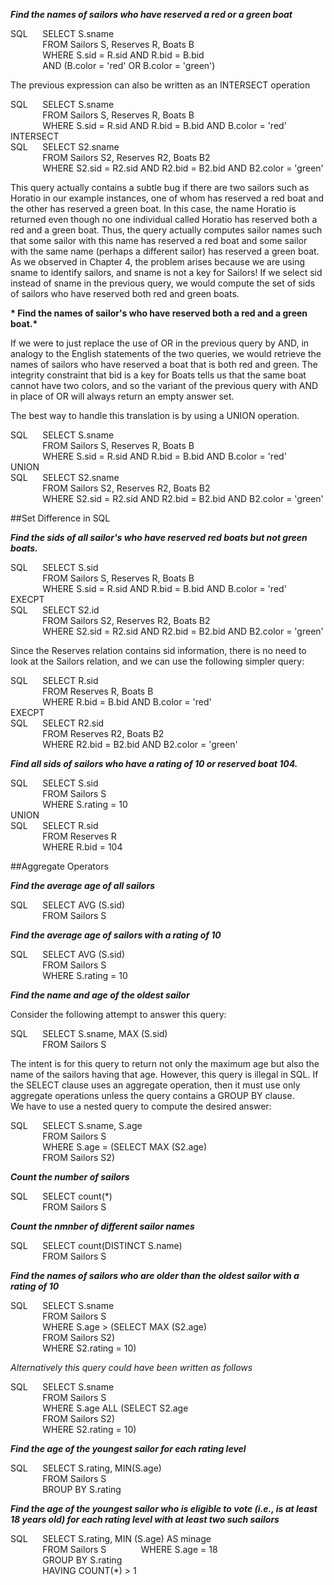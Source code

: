 __*Find the names of sailors who have reserved a red or a green boat*__  

SQL&nbsp;&nbsp;&nbsp;&nbsp;&nbsp;&nbsp;SELECT S.sname  
&nbsp;&nbsp;&nbsp;&nbsp;&nbsp;&nbsp;&nbsp;&nbsp;&nbsp;&nbsp;&nbsp;&nbsp;&nbsp;FROM Sailors S, Reserves R, Boats B  
&nbsp;&nbsp;&nbsp;&nbsp;&nbsp;&nbsp;&nbsp;&nbsp;&nbsp;&nbsp;&nbsp;&nbsp;&nbsp;WHERE S.sid = R.sid AND R.bid = B.bid  
&nbsp;&nbsp;&nbsp;&nbsp;&nbsp;&nbsp;&nbsp;&nbsp;&nbsp;&nbsp;&nbsp;&nbsp;&nbsp;AND (B.color = 'red' OR B.color = 'green') 

The previous expression can also be written as an INTERSECT operation  

SQL&nbsp;&nbsp;&nbsp;&nbsp;&nbsp;&nbsp;SELECT S.sname  
&nbsp;&nbsp;&nbsp;&nbsp;&nbsp;&nbsp;&nbsp;&nbsp;&nbsp;&nbsp;&nbsp;&nbsp;&nbsp;FROM Sailors S, Reserves R, Boats B  
&nbsp;&nbsp;&nbsp;&nbsp;&nbsp;&nbsp;&nbsp;&nbsp;&nbsp;&nbsp;&nbsp;&nbsp;&nbsp;WHERE S.sid = R.sid AND R.bid = B.bid  AND B.color = 'red'  
INTERSECT  
SQL&nbsp;&nbsp;&nbsp;&nbsp;&nbsp;&nbsp;SELECT S2.sname  
&nbsp;&nbsp;&nbsp;&nbsp;&nbsp;&nbsp;&nbsp;&nbsp;&nbsp;&nbsp;&nbsp;&nbsp;&nbsp;FROM Sailors S2, Reserves R2, Boats B2  
&nbsp;&nbsp;&nbsp;&nbsp;&nbsp;&nbsp;&nbsp;&nbsp;&nbsp;&nbsp;&nbsp;&nbsp;&nbsp;WHERE S2.sid = R2.sid AND R2.bid = B2.bid  AND B2.color = 'green'  

This query actually contains a subtle bug if there are two sailors such as Horatio in our example instances, one of whom has reserved a red boat and the other has reserved a green boat.  In this case, the name Horatio is returned even though no one individual called Horatio has reserved both a red and a green boat. Thus, the query actually computes sailor names such that some sailor with this name has reserved a red boat and some sailor with the same name (perhaps a different sailor) has reserved a green boat.  
As we observed in Chapter 4, the problem arises because we are using sname to identify sailors, and sname is not a key for Sailors! If we select sid instead of sname in the previous query, we would compute the set of sids of sailors who have reserved both red and green boats.  

__* Find the names of sailor's who have reserved both a red and a green boat.*__  

If we were to just replace the use of OR in the previous query by AND, in analogy to the English statements of the two queries, we would retrieve the names of sailors who have reserved a boat that is both red and green. The integrity constraint that bid is a key for Boats tells us that the same boat cannot have two colors, and so the variant of the previous query with AND in place of OR will always return an empty answer set.  

The best way to handle this translation is by using a UNION operation.  

SQL&nbsp;&nbsp;&nbsp;&nbsp;&nbsp;&nbsp;SELECT S.sname  
&nbsp;&nbsp;&nbsp;&nbsp;&nbsp;&nbsp;&nbsp;&nbsp;&nbsp;&nbsp;&nbsp;&nbsp;&nbsp;FROM Sailors S, Reserves R, Boats B  
&nbsp;&nbsp;&nbsp;&nbsp;&nbsp;&nbsp;&nbsp;&nbsp;&nbsp;&nbsp;&nbsp;&nbsp;&nbsp;WHERE S.sid = R.sid AND R.bid = B.bid  AND B.color = 'red'   
UNION  
SQL&nbsp;&nbsp;&nbsp;&nbsp;&nbsp;&nbsp;SELECT S2.sname  
&nbsp;&nbsp;&nbsp;&nbsp;&nbsp;&nbsp;&nbsp;&nbsp;&nbsp;&nbsp;&nbsp;&nbsp;&nbsp;FROM Sailors S2, Reserves R2, Boats B2  
&nbsp;&nbsp;&nbsp;&nbsp;&nbsp;&nbsp;&nbsp;&nbsp;&nbsp;&nbsp;&nbsp;&nbsp;&nbsp;WHERE S2.sid = R2.sid AND R2.bid = B2.bid  AND B2.color = 'green'  

##Set Difference in SQL  

__*Find the sids of all sailor's who have reserved red boats but not green boats.*__  

SQL&nbsp;&nbsp;&nbsp;&nbsp;&nbsp;&nbsp;SELECT S.sid  
&nbsp;&nbsp;&nbsp;&nbsp;&nbsp;&nbsp;&nbsp;&nbsp;&nbsp;&nbsp;&nbsp;&nbsp;&nbsp;FROM Sailors S, Reserves R, Boats B  
&nbsp;&nbsp;&nbsp;&nbsp;&nbsp;&nbsp;&nbsp;&nbsp;&nbsp;&nbsp;&nbsp;&nbsp;&nbsp;WHERE S.sid = R.sid AND R.bid = B.bid  AND B.color = 'red'   
EXECPT   
SQL&nbsp;&nbsp;&nbsp;&nbsp;&nbsp;&nbsp;SELECT S2.id    
&nbsp;&nbsp;&nbsp;&nbsp;&nbsp;&nbsp;&nbsp;&nbsp;&nbsp;&nbsp;&nbsp;&nbsp;&nbsp;FROM Sailors S2, Reserves R2, Boats B2  
&nbsp;&nbsp;&nbsp;&nbsp;&nbsp;&nbsp;&nbsp;&nbsp;&nbsp;&nbsp;&nbsp;&nbsp;&nbsp;WHERE S2.sid = R2.sid AND R2.bid = B2.bid  AND B2.color = 'green'  

Since the Reserves relation contains sid information, there is no need to look at the Sailors relation, and we can use the following simpler query:  

SQL&nbsp;&nbsp;&nbsp;&nbsp;&nbsp;&nbsp;SELECT R.sid  
&nbsp;&nbsp;&nbsp;&nbsp;&nbsp;&nbsp;&nbsp;&nbsp;&nbsp;&nbsp;&nbsp;&nbsp;&nbsp;FROM Reserves R, Boats B  
&nbsp;&nbsp;&nbsp;&nbsp;&nbsp;&nbsp;&nbsp;&nbsp;&nbsp;&nbsp;&nbsp;&nbsp;&nbsp;WHERE R.bid = B.bid  AND B.color = 'red'  
EXECPT  
SQL&nbsp;&nbsp;&nbsp;&nbsp;&nbsp;&nbsp;SELECT R2.sid  
&nbsp;&nbsp;&nbsp;&nbsp;&nbsp;&nbsp;&nbsp;&nbsp;&nbsp;&nbsp;&nbsp;&nbsp;&nbsp;FROM Reserves R2, Boats B2  
&nbsp;&nbsp;&nbsp;&nbsp;&nbsp;&nbsp;&nbsp;&nbsp;&nbsp;&nbsp;&nbsp;&nbsp;&nbsp;WHERE R2.bid = B2.bid  AND B2.color = 'green'  

__*Find all sids of sailors who have a rating of 10 or reserved boat 104.*__  

SQL&nbsp;&nbsp;&nbsp;&nbsp;&nbsp;&nbsp;SELECT S.sid  
&nbsp;&nbsp;&nbsp;&nbsp;&nbsp;&nbsp;&nbsp;&nbsp;&nbsp;&nbsp;&nbsp;&nbsp;&nbsp;FROM Sailors S   
&nbsp;&nbsp;&nbsp;&nbsp;&nbsp;&nbsp;&nbsp;&nbsp;&nbsp;&nbsp;&nbsp;&nbsp;&nbsp;WHERE S.rating = 10  
UNION  
SQL&nbsp;&nbsp;&nbsp;&nbsp;&nbsp;&nbsp;SELECT R.sid  
&nbsp;&nbsp;&nbsp;&nbsp;&nbsp;&nbsp;&nbsp;&nbsp;&nbsp;&nbsp;&nbsp;&nbsp;&nbsp;FROM Reserves R  
&nbsp;&nbsp;&nbsp;&nbsp;&nbsp;&nbsp;&nbsp;&nbsp;&nbsp;&nbsp;&nbsp;&nbsp;&nbsp;WHERE R.bid = 104    

##Aggregate Operators  

__*Find the average age of all sailors*__

SQL&nbsp;&nbsp;&nbsp;&nbsp;&nbsp;&nbsp;SELECT AVG (S.sid)  
&nbsp;&nbsp;&nbsp;&nbsp;&nbsp;&nbsp;&nbsp;&nbsp;&nbsp;&nbsp;&nbsp;&nbsp;&nbsp;FROM Sailors S  

__*Find the average age of sailors with a rating of 10*__

SQL&nbsp;&nbsp;&nbsp;&nbsp;&nbsp;&nbsp;SELECT AVG (S.sid)  
&nbsp;&nbsp;&nbsp;&nbsp;&nbsp;&nbsp;&nbsp;&nbsp;&nbsp;&nbsp;&nbsp;&nbsp;&nbsp;FROM Sailors S  
&nbsp;&nbsp;&nbsp;&nbsp;&nbsp;&nbsp;&nbsp;&nbsp;&nbsp;&nbsp;&nbsp;&nbsp;&nbsp;WHERE S.rating = 10  

__*Find the name and age of the oldest sailor*__  

Consider the following attempt to answer this query:  

SQL&nbsp;&nbsp;&nbsp;&nbsp;&nbsp;&nbsp;SELECT S.sname, MAX (S.sid)  
&nbsp;&nbsp;&nbsp;&nbsp;&nbsp;&nbsp;&nbsp;&nbsp;&nbsp;&nbsp;&nbsp;&nbsp;&nbsp;FROM Sailors S  

The intent is for this query to return not only the maximum age but also the name of the sailors having that age. However, this query is illegal in SQL. If the SELECT clause uses an aggregate operation, then it must use only aggregate operations unless the query contains a GROUP BY clause.  
We have to use a nested query to compute the desired answer:  

SQL&nbsp;&nbsp;&nbsp;&nbsp;&nbsp;&nbsp;SELECT S.sname, S.age  
&nbsp;&nbsp;&nbsp;&nbsp;&nbsp;&nbsp;&nbsp;&nbsp;&nbsp;&nbsp;&nbsp;&nbsp;&nbsp;FROM Sailors S  
&nbsp;&nbsp;&nbsp;&nbsp;&nbsp;&nbsp;&nbsp;&nbsp;&nbsp;&nbsp;&nbsp;&nbsp;&nbsp;WHERE S.age = (SELECT MAX (S2.age)  
&nbsp;&nbsp;&nbsp;&nbsp;&nbsp;&nbsp;&nbsp;&nbsp;&nbsp;&nbsp;&nbsp;&nbsp;&nbsp;FROM Sailors S2)  

__*Count the number of sailors*__  

SQL&nbsp;&nbsp;&nbsp;&nbsp;&nbsp;&nbsp;SELECT count(*)  
&nbsp;&nbsp;&nbsp;&nbsp;&nbsp;&nbsp;&nbsp;&nbsp;&nbsp;&nbsp;&nbsp;&nbsp;&nbsp;FROM Sailors S  


__*Count the nmnber of different sailor names*__  

SQL&nbsp;&nbsp;&nbsp;&nbsp;&nbsp;&nbsp;SELECT count(DISTINCT S.name)  
&nbsp;&nbsp;&nbsp;&nbsp;&nbsp;&nbsp;&nbsp;&nbsp;&nbsp;&nbsp;&nbsp;&nbsp;&nbsp;FROM Sailors S  

__*Find the names of sailors who are older than the oldest sailor with a rating of 10*__

SQL&nbsp;&nbsp;&nbsp;&nbsp;&nbsp;&nbsp;SELECT S.sname  
&nbsp;&nbsp;&nbsp;&nbsp;&nbsp;&nbsp;&nbsp;&nbsp;&nbsp;&nbsp;&nbsp;&nbsp;&nbsp;FROM Sailors S  
&nbsp;&nbsp;&nbsp;&nbsp;&nbsp;&nbsp;&nbsp;&nbsp;&nbsp;&nbsp;&nbsp;&nbsp;&nbsp;WHERE S.age > (SELECT MAX (S2.age)  
&nbsp;&nbsp;&nbsp;&nbsp;&nbsp;&nbsp;&nbsp;&nbsp;&nbsp;&nbsp;&nbsp;&nbsp;&nbsp;FROM Sailors S2)  
&nbsp;&nbsp;&nbsp;&nbsp;&nbsp;&nbsp;&nbsp;&nbsp;&nbsp;&nbsp;&nbsp;&nbsp;&nbsp;WHERE S2.rating = 10)  

*Alternatively this query could have been written as follows*  

SQL&nbsp;&nbsp;&nbsp;&nbsp;&nbsp;&nbsp;SELECT S.sname  
&nbsp;&nbsp;&nbsp;&nbsp;&nbsp;&nbsp;&nbsp;&nbsp;&nbsp;&nbsp;&nbsp;&nbsp;&nbsp;FROM Sailors S  
&nbsp;&nbsp;&nbsp;&nbsp;&nbsp;&nbsp;&nbsp;&nbsp;&nbsp;&nbsp;&nbsp;&nbsp;&nbsp;WHERE S.age ALL (SELECT S2.age  
&nbsp;&nbsp;&nbsp;&nbsp;&nbsp;&nbsp;&nbsp;&nbsp;&nbsp;&nbsp;&nbsp;&nbsp;&nbsp;FROM Sailors S2)  
&nbsp;&nbsp;&nbsp;&nbsp;&nbsp;&nbsp;&nbsp;&nbsp;&nbsp;&nbsp;&nbsp;&nbsp;&nbsp;WHERE S2.rating = 10)  

__*Find the age of the youngest sailor for each rating level*__

SQL&nbsp;&nbsp;&nbsp;&nbsp;&nbsp;&nbsp;SELECT S.rating, MIN(S.age)  
&nbsp;&nbsp;&nbsp;&nbsp;&nbsp;&nbsp;&nbsp;&nbsp;&nbsp;&nbsp;&nbsp;&nbsp;&nbsp;FROM Sailors S  
&nbsp;&nbsp;&nbsp;&nbsp;&nbsp;&nbsp;&nbsp;&nbsp;&nbsp;&nbsp;&nbsp;&nbsp;&nbsp;BROUP BY S.rating  

__*Find the age of the youngest sailor who is eligible to vote (i.e., is at least 18 years old) for each rating level with at least two such sailors*__  

SQL&nbsp;&nbsp;&nbsp;&nbsp;&nbsp;&nbsp;SELECT S.rating, MIN (S.age) AS minage  
&nbsp;&nbsp;&nbsp;&nbsp;&nbsp;&nbsp;&nbsp;&nbsp;&nbsp;&nbsp;&nbsp;&nbsp;&nbsp;FROM Sailors S   &nbsp;&nbsp;&nbsp;&nbsp;&nbsp;&nbsp;&nbsp;&nbsp;&nbsp;&nbsp;&nbsp;&nbsp;&nbsp;WHERE S.age = 18  
&nbsp;&nbsp;&nbsp;&nbsp;&nbsp;&nbsp;&nbsp;&nbsp;&nbsp;&nbsp;&nbsp;&nbsp;&nbsp;GROUP BY S.rating  
&nbsp;&nbsp;&nbsp;&nbsp;&nbsp;&nbsp;&nbsp;&nbsp;&nbsp;&nbsp;&nbsp;&nbsp;&nbsp;HAVING COUNT(*) > 1  










